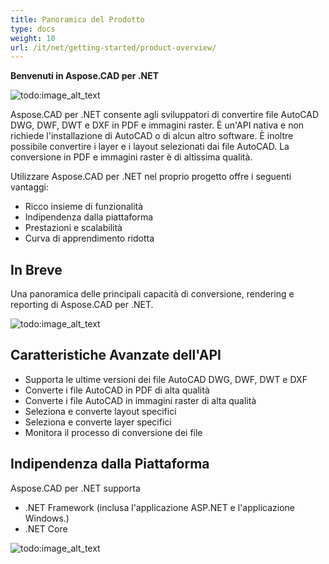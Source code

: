 ```yaml
---
title: Panoramica del Prodotto
type: docs
weight: 10
url: /it/net/getting-started/product-overview/
---
```


**Benvenuti in Aspose.CAD per .NET**

![todo:image_alt_text](/_assets/home_1.png)

Aspose.CAD per .NET consente agli sviluppatori di convertire file AutoCAD DWG, DWF, DWT e DXF in PDF e immagini raster. È un'API nativa e non richiede l'installazione di AutoCAD o di alcun altro software. È inoltre possibile convertire i layer e i layout selezionati dai file AutoCAD. La conversione in PDF e immagini raster è di altissima qualità.

Utilizzare Aspose.CAD per .NET nel proprio progetto offre i seguenti vantaggi:

- Ricco insieme di funzionalità
- Indipendenza dalla piattaforma
- Prestazioni e scalabilità
- Curva di apprendimento ridotta




## **In Breve**
Una panoramica delle principali capacità di conversione, rendering e reporting di Aspose.CAD per .NET.

![todo:image_alt_text](/_assets/net/product-overview_2.png)
## **Caratteristiche Avanzate dell'API**
- Supporta le ultime versioni dei file AutoCAD DWG, DWF, DWT e DXF
- Converte i file AutoCAD in PDF di alta qualità
- Converte i file AutoCAD in immagini raster di alta qualità
- Seleziona e converte layout specifici
- Seleziona e converte layer specifici
- Monitora il processo di conversione dei file
## **Indipendenza dalla Piattaforma**
Aspose.CAD per .NET supporta

- .NET Framework (inclusa l'applicazione ASP.NET e l'applicazione Windows.)
- .NET Core

![todo:image_alt_text](/_assets/net/product-overview_3.png)
